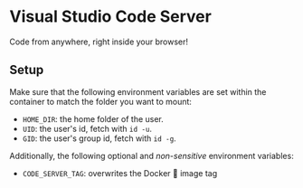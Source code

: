 # Visual Studio Code Server

Code from anywhere, right inside your browser!

## Setup
Make sure that the following environment variables are set within the container to match the folder you want to mount:
* `HOME_DIR`: the home folder of the user.
* `UID`: the user's id, fetch with `id -u`.
* `GID`: the user's group id, fetch with `id -g`.

Additionally, the following optional and _non-sensitive_ environment variables:
* `CODE_SERVER_TAG`: overwrites the Docker :whale: image tag
